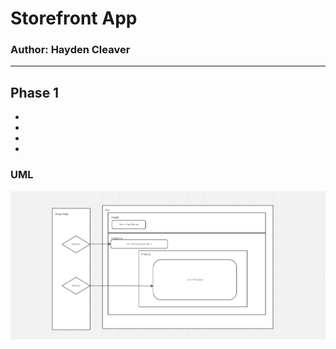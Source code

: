 # Storefront App

### Author: Hayden Cleaver

<hr>

## Phase 1

- 
- 
- 
- 

### UML

![UML](Phase1.png)